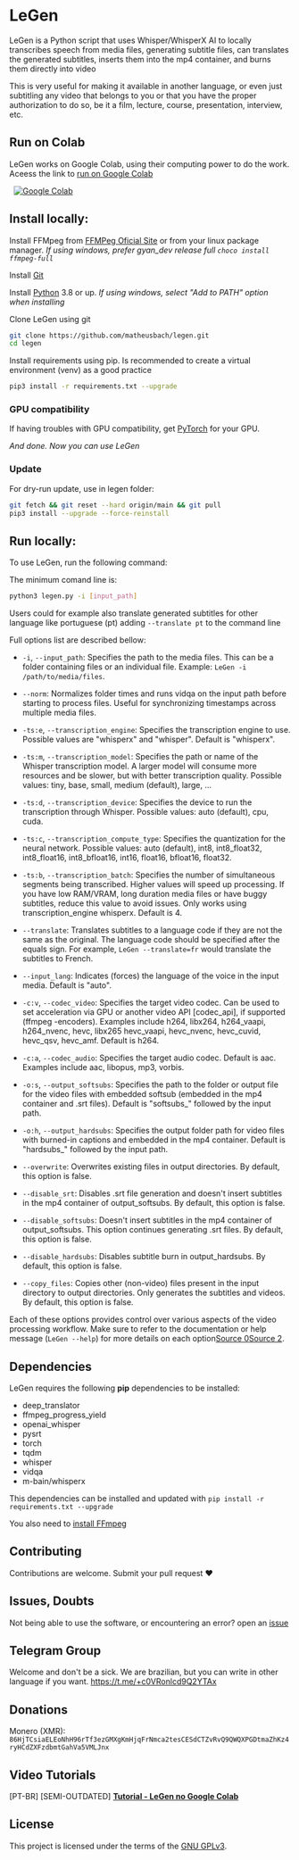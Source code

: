 # LeGen

LeGen is a Python script that uses Whisper/WhisperX AI to locally transcribes speech from media files, generating subtitle files, can translates the generated subtitles, inserts them into the mp4 container, and burns them directly into video

This is very useful for making it available in another language, or even just subtitling any video that belongs to you or that you have the proper authorization to do so, be it a film, lecture, course, presentation, interview, etc.

## Run on Colab

LeGen works on Google Colab, using their computing power to do the work. Aceess the link to [run on Google Colab](https://colab.research.google.com/github/matheusbach/legen/blob/main/legen.ipynb)

 <a href='https://colab.research.google.com/github/matheusbach/legen/blob/main/legen.ipynb' style='padding-left: 0.5rem;'><img src='https://colab.research.google.com/assets/colab-badge.svg' alt='Google Colab'></a>

## Install locally:

Install FFMpeg from [FFMPeg Oficial Site](https://ffmpeg.org/download.html) or from your linux package manager. _If using windows, prefer gyan_dev release full `choco install ffmpeg-full`_

Install [Git](https://git-scm.com/book/en/v2/Getting-Started-Installing-Git)

Install [Python](https://www.python.org/downloads/) 3.8 or up. _If using windows, select "Add to PATH" option when installing_

Clone LeGen using git
```sh
git clone https://github.com/matheusbach/legen.git
cd legen
```

Install requirements using pip. Is recommended to create a virtual environment (venv) as a good practice
```sh
pip3 install -r requirements.txt --upgrade
```

### GPU compatibility

If having troubles with GPU compatibility, get [PyTorch](https://pytorch.org/get-started/locally/) for your GPU.

_And done. Now you can use LeGen_

### Update

For dry-run update, use in legen folder:
```sh
git fetch && git reset --hard origin/main && git pull
pip3 install --upgrade --force-reinstall
```

## Run locally:

To use LeGen, run the following command:

The minimum comand line is:

```sh
python3 legen.py -i [input_path]
```

Users could for example also translate generated subtitles for other language like portuguese (pt) adding `--translate pt` to the command line


Full options list are described bellow:

- `-i`, `--input_path`: Specifies the path to the media files. This can be a folder containing files or an individual file. Example: `LeGen -i /path/to/media/files`.

- `--norm`: Normalizes folder times and runs vidqa on the input path before starting to process files. Useful for synchronizing timestamps across multiple media files.

- `-ts:e`, `--transcription_engine`: Specifies the transcription engine to use. Possible values are "whisperx" and "whisper". Default is "whisperx".

- `-ts:m`, `--transcription_model`: Specifies the path or name of the Whisper transcription model. A larger model will consume more resources and be slower, but with better transcription quality. Possible values: tiny, base, small, medium (default), large, ...

- `-ts:d`, `--transcription_device`: Specifies the device to run the transcription through Whisper. Possible values: auto (default), cpu, cuda.

- `-ts:c`, `--transcription_compute_type`: Specifies the quantization for the neural network. Possible values: auto (default), int8, int8_float32, int8_float16, int8_bfloat16, int16, float16, bfloat16, float32.

- `-ts:b`, `--transcription_batch`: Specifies the number of simultaneous segments being transcribed. Higher values will speed up processing. If you have low RAM/VRAM, long duration media files or have buggy subtitles, reduce this value to avoid issues. Only works using transcription_engine whisperx. Default is 4.

- `--translate`: Translates subtitles to a language code if they are not the same as the original. The language code should be specified after the equals sign. For example, `LeGen --translate=fr` would translate the subtitles to French.

- `--input_lang`: Indicates (forces) the language of the voice in the input media. Default is "auto".

- `-c:v`, `--codec_video`: Specifies the target video codec. Can be used to set acceleration via GPU or another video API [codec_api], if supported (ffmpeg -encoders). Examples include h264, libx264, h264_vaapi, h264_nvenc, hevc, libx265 hevc_vaapi, hevc_nvenc, hevc_cuvid, hevc_qsv, hevc_amf. Default is h264.

- `-c:a`, `--codec_audio`: Specifies the target audio codec. Default is aac. Examples include aac, libopus, mp3, vorbis.

- `-o:s`, `--output_softsubs`: Specifies the path to the folder or output file for the video files with embedded softsub (embedded in the mp4 container and .srt files). Default is "softsubs_" followed by the input path.

- `-o:h`, `--output_hardsubs`: Specifies the output folder path for video files with burned-in captions and embedded in the mp4 container. Default is "hardsubs_" followed by the input path.

- `--overwrite`: Overwrites existing files in output directories. By default, this option is false.

- `--disable_srt`: Disables .srt file generation and doesn't insert subtitles in the mp4 container of output_softsubs. By default, this option is false.

- `--disable_softsubs`: Doesn't insert subtitles in the mp4 container of output_softsubs. This option continues generating .srt files. By default, this option is false.

- `--disable_hardsubs`: Disables subtitle burn in output_hardsubs. By default, this option is false.

- `--copy_files`: Copies other (non-video) files present in the input directory to output directories. Only generates the subtitles and videos. By default, this option is false.

Each of these options provides control over various aspects of the video processing workflow. Make sure to refer to the documentation or help message (`LeGen --help`) for more details on each option[Source 0](https://docs.python.org/3/library/argparse.html)[Source 2](https://realpython.com/command-line-interfaces-python-argparse/).

## Dependencies

LeGen requires the following **pip** dependencies to be installed:
- deep_translator
- ffmpeg_progress_yield
- openai_whisper
- pysrt
- torch
- tqdm
- whisper
- vidqa
- m-bain/whisperx

This dependencies can be installed and updated with ```pip install -r requirements.txt --upgrade```

You also need to [install FFmpeg](https://ffmpeg.org/download.html)

## Contributing

Contributions are welcome. Submit your pull request ❤️

## Issues, Doubts

Not being able to use the software, or encountering an error? open an [issue](https://github.com/matheusbach/legen/issues/new)

## Telegram Group

Welcome and don't be a sick. We are brazilian, but you can write in other language if you want. https://t.me/+c0VRonlcd9Q2YTAx

## Donations

Monero (XMR): ```86HjTCsiaELEoNhH96rTf3ezGMXgKmHjqFrNmca2tesCESdCTZvRvQ9QWQXPGDtmaZhKz4ryHCdZXFzdbmtGahVa5VMLJnx```

## Video Tutorials

[PT-BR] [SEMI-OUTDATED] [**Tutorial - LeGen no Google Colab**](https://odysee.com/@legen_software:d/legen_no_colab:0)

## License

This project is licensed under the terms of the [GNU GPLv3](https://choosealicense.com/licenses/gpl-3.0/).
